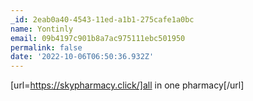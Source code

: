```yaml
---
_id: 2eab0a40-4543-11ed-a1b1-275cafe1a0bc
name: Yontinly
email: 09b4197c901b8a7ac975111ebc501950
permalink: false
date: '2022-10-06T06:50:36.932Z'
---
```

[url=https://skypharmacy.click/]all in one pharmacy[/url]
